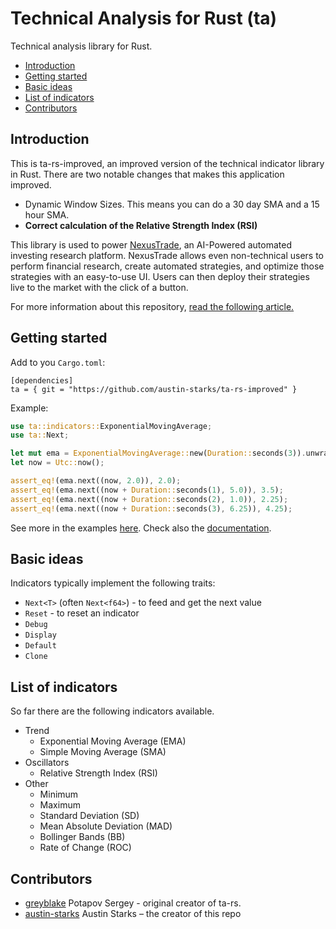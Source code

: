 # Technical Analysis for Rust (ta)

Technical analysis library for Rust.

- [Introduction](#introduction)
- [Getting started](#getting-started)
- [Basic ideas](#basic-ideas)
- [List of indicators](#list-of-indicators)
- [Contributors](#contributors)

## Introduction
This is ta-rs-improved, an improved version of the technical indicator library in Rust. There are two notable changes that makes this
application improved.

- Dynamic Window Sizes. This means you can do a 30 day SMA and a 15 hour SMA.
- **Correct calculation of the Relative Strength Index (RSI)**

This library is used to power [NexusTrade](https://nexustrade.io/), an AI-Powered automated investing research platform. NexusTrade allows even non-technical users to perform financial research, create automated strategies, and optimize those strategies with an easy-to-use UI. Users can then deploy their strategies live to the market with the click of a button.

For more information about this repository, [read the following article.](https://nexustrade.io/blog/i-used-an-ai-to-fix-a-major-bug-in-a-very-popular-open-source-technical-indicator-library-20231223)

## Getting started

Add to you `Cargo.toml`:

```
[dependencies]
ta = { git = "https://github.com/austin-starks/ta-rs-improved" }
```

Example:

```rust
use ta::indicators::ExponentialMovingAverage;
use ta::Next;

let mut ema = ExponentialMovingAverage::new(Duration::seconds(3)).unwrap(); // window size of 3 seconds
let now = Utc::now();

assert_eq!(ema.next((now, 2.0)), 2.0);
assert_eq!(ema.next((now + Duration::seconds(1), 5.0)), 3.5);
assert_eq!(ema.next((now + Duration::seconds(2), 1.0)), 2.25);
assert_eq!(ema.next((now + Duration::seconds(3), 6.25)), 4.25);
```

See more in the examples [here](https://github.com/greyblake/ta-rs/tree/master/examples).
Check also the [documentation](https://docs.rs/ta).

## Basic ideas

Indicators typically implement the following traits:

- `Next<T>` (often `Next<f64>`) - to feed and get the next value
- `Reset` - to reset an indicator
- `Debug`
- `Display`
- `Default`
- `Clone`

## List of indicators

So far there are the following indicators available.

- Trend
  - Exponential Moving Average (EMA)
  - Simple Moving Average (SMA)
- Oscillators
  - Relative Strength Index (RSI)
- Other
  - Minimum
  - Maximum
  - Standard Deviation (SD)
  - Mean Absolute Deviation (MAD)
  - Bollinger Bands (BB)
  - Rate of Change (ROC)

## Contributors

- [greyblake](https://github.com/greyblake) Potapov Sergey - original creator of ta-rs.
- [austin-starks](https://github.com/austin-starks) Austin Starks – the creator of this repo
